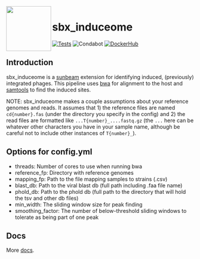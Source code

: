 <img src="https://github.com/sunbeam-labs/sunbeam/blob/stable/docs/images/sunbeam_logo.gif" width=120, height=120 align="left" />

# sbx_induceome

<!-- Badges start -->
[![Tests](https://github.com/Ulthran/sbx_induceome/actions/workflows/tests.yml/badge.svg)](https://github.com/Ulthran/sbx_induceome/actions/workflows/tests.yml)
![Condabot](https://img.shields.io/badge/condabot-active-purple)
[![DockerHub](https://img.shields.io/docker/pulls/sunbeamlabs/sbx_induceome)](https://hub.docker.com/repository/docker/sunbeamlabs/sbx_induceome/)
<!-- Badges end -->

## Introduction

sbx_induceome is a [sunbeam](https://github.com/sunbeam-labs/sunbeam) extension for identifying induced, (previously) integrated phages. This pipeline uses [bwa](https://bio-bwa.sourceforge.net/) for alignment to the host and [samtools](https://www.htslib.org/) to find the induced sites.

NOTE: sbx_induceome makes a couple assumptions about your reference genomes and reads. It assumes that 1) the reference files are named `cd{number}.fas` (under the directory you specify in the config) and 2) the read files are formatted like `...T{number}_....fastq.gz` (the `...` here can be whatever other characters you have in your sample name, although be careful not to include other instances of `T{number}_`).

## Options for config.yml

  - threads: Number of cores to use when running bwa
  - reference_fp: Directory with reference genomes
  - mapping_fp: Path to the file mapping samples to strains (.csv)
  - blast_db: Path to the viral blast db (full path including .faa file name)
  - phold_db: Path to the phold db (full path to the directory that will hold the tsv and other db files)
  - min_width: The sliding window size for peak finding
  - smoothing_factor: The number of below-threshold sliding windows to tolerate as being part of one peak
    
## Docs

More [docs](https://sunbeam.readthedocs.io/en/stable/extensions.html).
